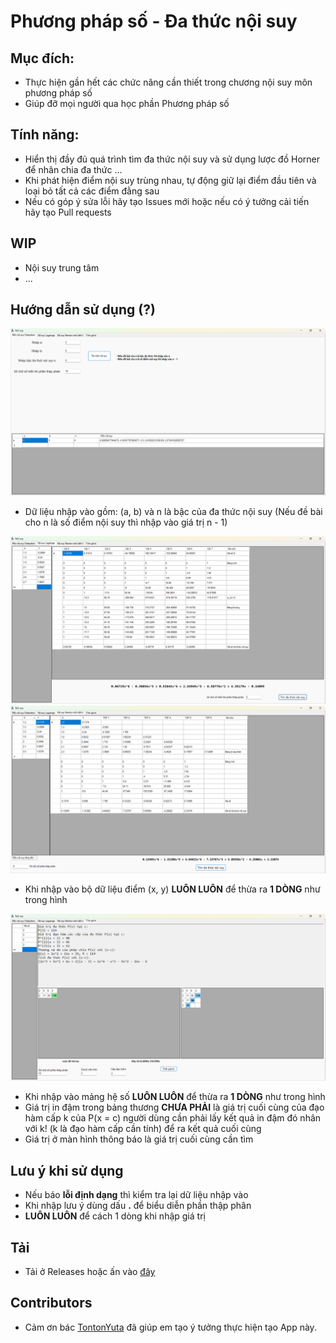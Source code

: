 # Phương pháp số - Đa thức nội suy

## Mục đích:
- Thực hiện gần hết các chức năng cần thiết trong chương nội suy môn phương pháp số
- Giúp đỡ mọi người qua học phần Phương pháp số

## Tính năng:
- Hiển thị đầy đủ quá trình tìm đa thức nội suy và sử dụng lược đồ Horner để nhân chia đa thức ...
- Khi phát hiện điểm nội suy trùng nhau, tự động giữ lại điểm đầu tiên và loại bỏ tất cả các điểm đằng sau
- Nếu có góp ý sửa lỗi hãy tạo Issues mới hoặc nếu có ý tưởng cải tiến hãy tạo Pull requests

## WIP
- Nội suy trung tâm
- ...

## Hướng dẫn sử dụng (?)
![Ảnh minh hoạ chức năng tìm mốc nội suy Chebyshev](./images/Chebyshev.png)
- Dữ liệu nhập vào gồm: (a, b) và n là bậc của đa thức nội suy (Nếu đề bài cho n là số điểm nội suy thì nhập vào giá trị n - 1)

![Ảnh minh hoạ chức năng Lagrange](./images/Lagrange.png)
![Ảnh minh hoạ chức năng Newton](./images/Newton.png)

- Khi nhập vào bộ dữ liệu điểm (x, y) **LUÔN LUÔN** để thừa ra **1 DÒNG** như trong hình

![Ảnh minh hoạ chức năng Horner](./images/Horner.png)
- Khi nhập vào mảng hệ số **LUÔN LUÔN** để thừa ra **1 DÒNG** như trong hình
- Giá trị in đậm trong bảng thương **CHƯA PHẢI** là giá trị cuối cùng của đạo hàm cấp k của P(x = c) người dùng cần phải lấy kết quả in đậm đó nhân với k! (k là đạo hàm cấp cần tính) để ra kết quả cuối cùng
- Giá trị ở màn hình thông báo là giá trị cuối cùng cần tìm

## **Lưu ý khi sử dụng**
- Nếu báo **lỗi định dạng** thì kiểm tra lại dữ liệu nhập vào
- Khi nhập lưu ý dùng dấu **.** để biểu diễn phần thập phân
- **LUÔN LUÔN** để cách 1 dòng khi nhập giá trị

## Tải
- Tải ở Releases hoặc ấn vào [đây](https://github.com/qanhta2710/Interpolation/releases) 

## Contributors
- Cảm ơn bác [TontonYuta](https://github.com/TontonYuta) đã giúp em tạo ý tưởng thực hiện tạo App này.